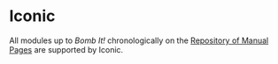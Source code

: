 # Iconic

All modules up to _Bomb It!_ chronologically on the [Repository of Manual Pages](https://ktane.timwi.de/) are supported by Iconic.
